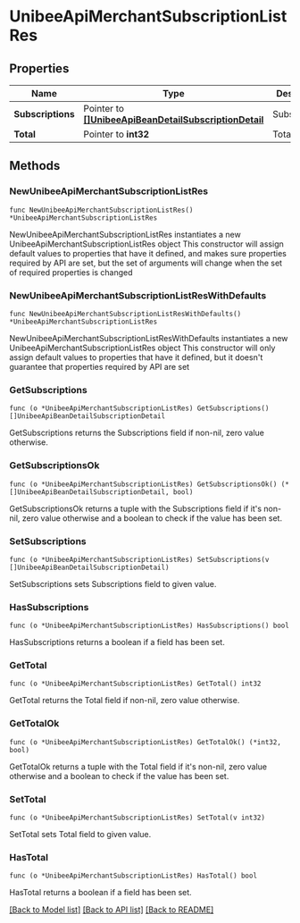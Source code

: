 # UnibeeApiMerchantSubscriptionListRes

## Properties

Name | Type | Description | Notes
------------ | ------------- | ------------- | -------------
**Subscriptions** | Pointer to [**[]UnibeeApiBeanDetailSubscriptionDetail**](UnibeeApiBeanDetailSubscriptionDetail.md) | Subscriptions | [optional] 
**Total** | Pointer to **int32** | Total | [optional] 

## Methods

### NewUnibeeApiMerchantSubscriptionListRes

`func NewUnibeeApiMerchantSubscriptionListRes() *UnibeeApiMerchantSubscriptionListRes`

NewUnibeeApiMerchantSubscriptionListRes instantiates a new UnibeeApiMerchantSubscriptionListRes object
This constructor will assign default values to properties that have it defined,
and makes sure properties required by API are set, but the set of arguments
will change when the set of required properties is changed

### NewUnibeeApiMerchantSubscriptionListResWithDefaults

`func NewUnibeeApiMerchantSubscriptionListResWithDefaults() *UnibeeApiMerchantSubscriptionListRes`

NewUnibeeApiMerchantSubscriptionListResWithDefaults instantiates a new UnibeeApiMerchantSubscriptionListRes object
This constructor will only assign default values to properties that have it defined,
but it doesn't guarantee that properties required by API are set

### GetSubscriptions

`func (o *UnibeeApiMerchantSubscriptionListRes) GetSubscriptions() []UnibeeApiBeanDetailSubscriptionDetail`

GetSubscriptions returns the Subscriptions field if non-nil, zero value otherwise.

### GetSubscriptionsOk

`func (o *UnibeeApiMerchantSubscriptionListRes) GetSubscriptionsOk() (*[]UnibeeApiBeanDetailSubscriptionDetail, bool)`

GetSubscriptionsOk returns a tuple with the Subscriptions field if it's non-nil, zero value otherwise
and a boolean to check if the value has been set.

### SetSubscriptions

`func (o *UnibeeApiMerchantSubscriptionListRes) SetSubscriptions(v []UnibeeApiBeanDetailSubscriptionDetail)`

SetSubscriptions sets Subscriptions field to given value.

### HasSubscriptions

`func (o *UnibeeApiMerchantSubscriptionListRes) HasSubscriptions() bool`

HasSubscriptions returns a boolean if a field has been set.

### GetTotal

`func (o *UnibeeApiMerchantSubscriptionListRes) GetTotal() int32`

GetTotal returns the Total field if non-nil, zero value otherwise.

### GetTotalOk

`func (o *UnibeeApiMerchantSubscriptionListRes) GetTotalOk() (*int32, bool)`

GetTotalOk returns a tuple with the Total field if it's non-nil, zero value otherwise
and a boolean to check if the value has been set.

### SetTotal

`func (o *UnibeeApiMerchantSubscriptionListRes) SetTotal(v int32)`

SetTotal sets Total field to given value.

### HasTotal

`func (o *UnibeeApiMerchantSubscriptionListRes) HasTotal() bool`

HasTotal returns a boolean if a field has been set.


[[Back to Model list]](../README.md#documentation-for-models) [[Back to API list]](../README.md#documentation-for-api-endpoints) [[Back to README]](../README.md)


